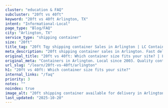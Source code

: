 ```yaml
---
cluster: "education & FAQ"
subcluster: "20ft vs 40ft"
keyword: "20ft vs 40ft Arlington, TX"
intent: "Informational-Local"
page_type: "Blog/FAQ"
city: "Arlington, TX"
service_type: "shipping container"
size: "20ft"
title_tag: "20ft Tqy shipping container Sales in Arlington | LC Container"
meta_description: "20ft shipping container sales in Arlington. Fast delivery, competitive pricing. Serving 20ft vs 40ft area. Quote ID: 5JP. Call (214) 524-4168 for your free quote today."
original_title: "20ft vs 40ft: Which container size fits your site? | LC Container"
original_meta: "Containers in Arlington. Local since 2003. Quality containers. Fast delivery. Get your free quote — call (214) 524-4168 today. LC Container — your trusted DF..."
url_slug: "/learn/20ft-vs-40ft/arlington"
h1: "20ft vs 40ft: Which container size fits your site?"
internal_links: "/faq"
priority: 3
notes: ""
noindex: true
image_alt: "20ft shipping container available for delivery in Arlington"
last_updated: "2025-10-20"
---
```


<!-- TODO: Add unique city/inventory copy, images, and internal links here. -->
